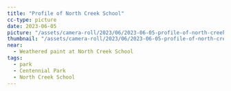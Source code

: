 ```yaml
---
title: "Profile of North Creek School"
cc-type: picture
date: 2023-06-05
picture: "/assets/camera-roll/2023/06/2023-06-05-profile-of-north-creek-school/20230605_002920208_iOS.jpg"
thumbnail: "/assets/camera-roll/2023/06/2023-06-05-profile-of-north-creek-school/20230605_002920208_iOS-thumbnail.jpg"
near:
  - Weathered paint at North Creek School
tags:
  - park
  - Centennial Park
  - North Creek School
---
```

